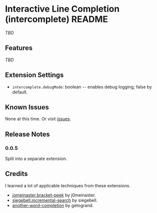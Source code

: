 # Interactive Line Completion (intercomplete) README

_TBD_

## Features

_TBD_

## Extension Settings

* `intercomplete.debugMode`: boolean -- enables debug logging; false by default.

## Known Issues

None at this time.  Or visit [issues](https://github.com/chrisant996/intercomplete/issues).

## Release Notes

### 0.0.5

Split into a separate extension.

## Credits

I learned a lot of applicable techniques from these extensions.

* [jomeinaster.bracket-peek](https://github.com/j0meinaster/bracket-peek) by j0meinaster.
* [siegebell.incremental-search](https://github.com/siegebell/vsc-incremental-search) by siegebell.
* [another-word-completion](https://www.github.com/getogrand/another-word-completion) by getogrand.
